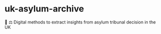 # uk-asylum-archive
 🤖 ⚖️   Digital methods to extract insights from asylum tribunal decision in the UK

